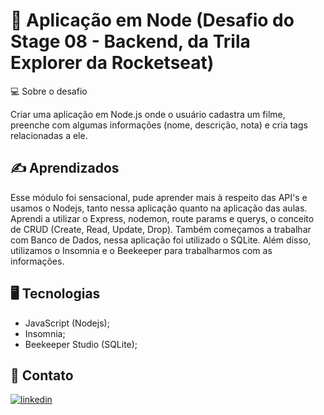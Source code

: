 # 🚀 Aplicação em Node (Desafio do Stage 08 - Backend, da Trila Explorer da Rocketseat)

💻 Sobre o desafio

Criar uma aplicação em Node.js onde o usuário cadastra um filme, preenche com algumas informações (nome, descrição, nota) e cria tags relacionadas a ele.


## ✍️ Aprendizados

Esse módulo foi sensacional, pude aprender mais à respeito das API's e usamos o Nodejs, tanto nessa aplicação quanto na aplicação das aulas. 
Aprendi a utilizar o Express, nodemon, route params e querys, o conceito de CRUD (Create, Read, Update, Drop).
Também começamos a trabalhar com Banco de Dados, nessa aplicação foi utilizado o SQLite.
Além disso, utilizamos o Insomnia e o Beekeeper para trabalharmos com as informações.



## 🖥 Tecnologias

- JavaScript (Nodejs);
- Insomnia;
- Beekeeper Studio (SQLite);
## 👋 Contato
[![linkedin](https://img.shields.io/badge/linkedin-0A66C2?style=for-the-badge&logo=linkedin&logoColor=white)](https://www.linkedin.com/in/rafael-coelho-reis-873181204/)

